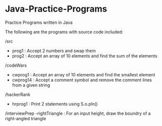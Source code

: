 # Java-Practice-Programs
Practice Programs written in Java

The following are the programs with source code included:

/src
- prog1 : Accept 2 numbers and swap them
- prog2 : Accept an array of 10 elements and find the sum of the elements

/codeWars
- cwprog1 : Accept an array of 10 elements and find the smallest element
- cwprog14 : Accept a comment symbol and remove the comment lines from a given
  string

/hackerRank
- hrprog1 : Print 2 statements using S.o.pln()

/interviewPrep
-rightTriangle : For an input height, draw the boundry of a right-angled
triangle

